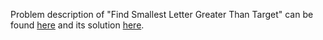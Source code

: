 Problem description of "Find Smallest Letter Greater Than Target" can be found [here](https://leetcode.com/problems/find-smallest-letter-greater-than-target/) and its solution [here](https://github.com/aurimas13/Solutions-To-Problems/blob/main/LeetCode/Java%20Solutions/Find%20Smallest%20Letter%20Greater%20Than%20Target/smallest_letter.java).